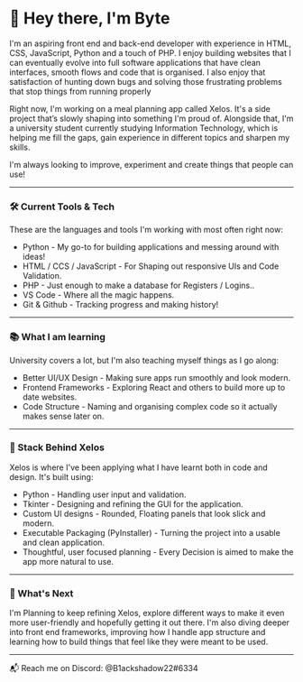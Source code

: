 # 👋 Hey there, I'm Byte

I'm an aspiring front end and back-end developer with experience in HTML, CSS, JavaScript, Python and a touch of PHP. I enjoy building websites that I can eventually evolve into full software applications that have clean interfaces, smooth flows and code that is organised. I also enjoy that satisfaction of hunting down bugs and solving those frustrating problems that stop things from running properly

Right now, I'm working on a meal planning app called Xelos. It's a side project that’s slowly shaping into something I'm proud of. Alongside that, I'm a university student currently studying Information Technology, which is helping me fill the gaps, gain experience in different topics and sharpen my skills.

I'm always looking to improve, experiment and create things that people can use!

---

### 🛠️ Current Tools & Tech
These are the languages and tools I'm working with most often right now:
- Python - My go-to for building applications and messing around with ideas!
- HTML / CCS / JavaScript - For Shaping out responsive UIs and Code Validation.
- PHP - Just enough to make a database for Registers / Logins..
- VS Code - Where all the magic happens.
- Git & Github - Tracking progress and making history!

---

### 📚 What I am learning
University covers a lot, but I'm also teaching myself things as I go along:
- Better UI/UX Design - Making sure apps run smoothly and look modern.
- Frontend Frameworks - Exploring React and others to build more up to date websites.
- Code Structure - Naming and organising complex code so it actually makes sense later on.

---

### 🧩 Stack Behind Xelos
Xelos is where I've been applying what I have learnt both in code and design. It's built using:
- Python - Handling user input and validation.
- Tkinter - Designing and refining the GUI for the application.
- Custom UI designs - Rounded, Floating panels that look slick and modern.
- Executable Packaging (PyInstaller) - Turning the project into a usable and clean application.
- Thoughtful, user focused planning - Every Decision is aimed to make the app more natural to use.

---

### 📌 What's Next
I'm Planning to keep refining Xelos, explore different ways to make it even more user-friendly and hopefully getting it out there. I'm also diving deeper into front end frameworks, improving how I handle app structure and learning how to build things that feel like they were meant to be used.


--- 

📬 Reach me on Discord: @B1ackshadow22#6334

